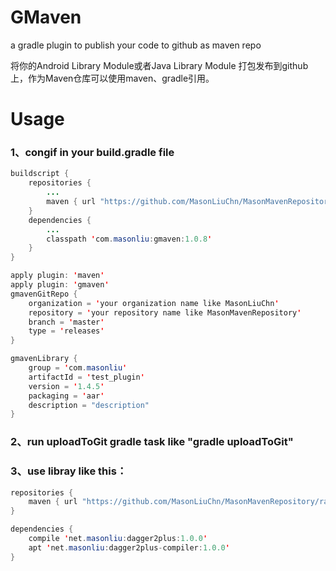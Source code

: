 # GMaven
a gradle plugin to  publish your code to github  as  maven repo

将你的Android Library Module或者Java Library Module 打包发布到github上，作为Maven仓库可以使用maven、gradle引用。
# Usage
### 1、congif in your build.gradle file
```java
buildscript {
    repositories {
        ...
        maven { url "https://github.com/MasonLiuChn/MasonMavenRepository/raw/maven/releases" }
    }
    dependencies {
        ...
        classpath 'com.masonliu:gmaven:1.0.8'
    }
}
```


```java
apply plugin: 'maven'
apply plugin: 'gmaven'
gmavenGitRepo {
    organization = 'your organization name like MasonLiuChn'
    repository = 'your repository name like MasonMavenRepository'
    branch = 'master'
    type = 'releases'
}

gmavenLibrary {
    group = 'com.masonliu'
    artifactId = 'test_plugin'
    version = '1.4.5'
    packaging = 'aar'
    description = "description"
}
```
### 2、run uploadToGit gradle task like "gradle uploadToGit"

### 3、use libray like this：
```java
repositories {
    maven { url "https://github.com/MasonLiuChn/MasonMavenRepository/raw/maven/releases" }
}

dependencies {
    compile 'net.masonliu:dagger2plus:1.0.0'
    apt 'net.masonliu:dagger2plus-compiler:1.0.0'
}
```
